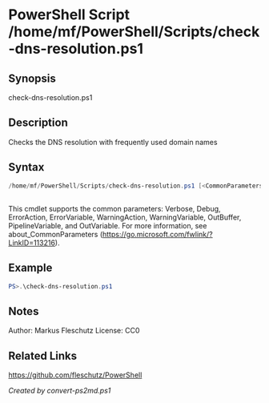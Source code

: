 # PowerShell Script /home/mf/PowerShell/Scripts/check-dns-resolution.ps1

## Synopsis
check-dns-resolution.ps1

## Description
Checks the DNS resolution with frequently used domain names

## Syntax
```powershell
/home/mf/PowerShell/Scripts/check-dns-resolution.ps1 [<CommonParameters>]
```
## <CommonParameters>
This cmdlet supports the common parameters: Verbose, Debug, ErrorAction, ErrorVariable, WarningAction, WarningVariable, OutBuffer, PipelineVariable, and OutVariable. For more information, see about_CommonParameters (https://go.microsoft.com/fwlink/?LinkID=113216).

## Example
```powershell
PS>.\check-dns-resolution.ps1
```


## Notes
Author:  Markus Fleschutz
License: CC0

## Related Links
https://github.com/fleschutz/PowerShell

*Created by convert-ps2md.ps1*
